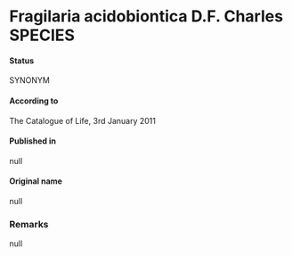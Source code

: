Fragilaria acidobiontica D.F. Charles SPECIES
=======

#### Status
SYNONYM

#### According to
The Catalogue of Life, 3rd January 2011

#### Published in
null

#### Original name
null

### Remarks
null